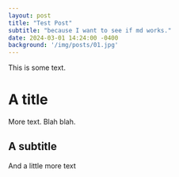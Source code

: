 ```yaml
---
layout: post
title: "Test Post"
subtitle: "because I want to see if md works."
date: 2024-03-01 14:24:00 -0400
background: '/img/posts/01.jpg'
---
```


This is some text.

# A title

More text. Blah blah.

## A subtitle

And a little more text